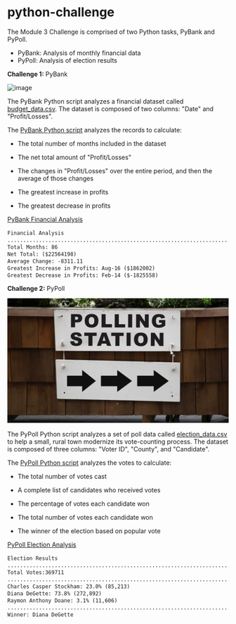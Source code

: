 # python-challenge
The Module 3 Challenge is comprised of two Python tasks, PyBank and PyPoll.
* PyBank: Analysis of monthly financial data
* PyPoll: Analysis of election results


**Challenge 1:** PyBank

![image](https://github.com/RachaelCaldwell/python-challenge/assets/134207637/5416d2eb-29c6-41c2-99cb-a4a939219540)

The PyBank Python script analyzes a financial dataset called [budget_data.csv](https://github.com/RachaelCaldwell/python-challenge/blob/main/PyBank/Resources/budget_data.csv). The dataset is composed of two columns: "Date" and "Profit/Losses".

The [PyBank Python script](https://github.com/RachaelCaldwell/python-challenge/blob/main/PyBank/PyBank.py) analyzes the records to calculate:
    
* The total number of months included in the dataset

* The net total amount of "Profit/Losses"

* The changes in "Profit/Losses" over the entire period, and then the average of those changes

* The greatest increase in profits

* The greatest decrease in profits

[PyBank Financial Analysis](https://github.com/RachaelCaldwell/python-challenge/blob/main/PyBank/Analysis/PyBank.txt) 

    Financial Analysis
    ............................................................................
    Total Months: 86
    Net Total: ($22564198)
    Average Change: -8311.11
    Greatest Increase in Profits: Aug-16 ($1862002)
    Greatest Decrease in Profits: Feb-14 ($-1825558)


**Challenge 2:** PyPoll

![image](https://github.com/RachaelCaldwell/python-challenge/blob/main/Images/Vote_counting.png)

The PyPoll Python script analyzes a set of poll data called [election_data.csv](PyPoll/Resources/election_data.csv) to help a small, rural town modernize its vote-counting process. The dataset is composed of three columns: "Voter ID", "County", and "Candidate". 

The [PyPoll Python script](https://github.com/RachaelCaldwell/python-challenge/blob/main/PyPoll/PyPoll.py) analyzes the votes to calculate:

* The total number of votes cast

* A complete list of candidates who received votes

* The percentage of votes each candidate won

* The total number of votes each candidate won

* The winner of the election based on popular vote

[PyPoll Election Analysis](https://github.com/RachaelCaldwell/python-challenge/blob/main/PyPoll/Analysis/PyPoll.txt)

    Election Results
    ............................................................................
    Total Votes:369711
    ............................................................................
    Charles Casper Stockham: 23.0% (85,213)
    Diana DeGette: 73.8% (272,892)
    Raymon Anthony Doane: 3.1% (11,606)
    ............................................................................
    Winner: Diana DeGette
